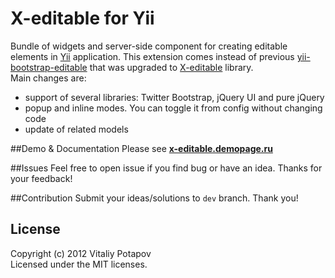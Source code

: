 # X-editable for Yii

Bundle of widgets and server-side component for creating editable elements in [Yii](http://www.yiiframework.com) application.
This extension comes instead of previous [yii-bootstrap-editable](http://www.yiiframework.com/extension/yii-bootstrap-editable) that was upgraded to [X-editable](http://vitalets.github.com/x-editable) library.  
Main changes are:

- support of several libraries: Twitter Bootstrap, jQuery UI and pure jQuery
- popup and inline modes. You can toggle it from config without changing code
- update of related models

##Demo & Documentation
Please see **[x-editable.demopage.ru](http://x-editable.demopage.ru)**

##Issues
Feel free to open issue if you find bug or have an idea.
Thanks for your feedback!

##Contribution
Submit your ideas/solutions to `dev` branch. Thank you!

## License

Copyright (c) 2012 Vitaliy Potapov  
Licensed under the MIT licenses.
